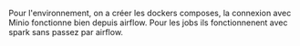 Pour l'environnement, on a créer les dockers composes, la connexion avec Minio fonctionne bien depuis airflow. 
Pour les jobs ils fonctionnenent avec spark sans passez par airflow. 
